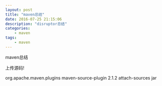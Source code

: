 ```yaml
---
layout: post
title: "maven总结"
date: 2016-07-25 21:15:06 
description: "disruptor总结"
categories: 
    - maven
tags:
    - maven
---
```


maven总结

<!--more-->

上传源码!

 <plugin>
                <groupId>org.apache.maven.plugins</groupId>
                <artifactId>maven-source-plugin</artifactId>
                <version>2.1.2</version>
                <executions>
                    <execution>
                        <id>attach-sources</id>
                        <goals>
                            <goal>jar</goal>
                        </goals>
                    </execution>
                </executions>
            </plugin>